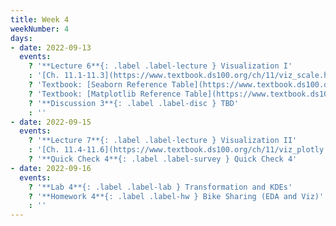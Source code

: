 ```yaml
---
title: Week 4
weekNumber: 4
days:
- date: 2022-09-13
  events:
    ? '**Lecture 6**{: .label .label-lecture } Visualization I'
    : '[Ch. 11.1-11.3](https://www.textbook.ds100.org/ch/11/viz_scale.html)'
    ? 'Textbook: [Seaborn Reference Table](https://www.textbook.ds100.org/ch/a04/ref_seaborn.html)'
    ? 'Textbook: [Matplotlib Reference Table](https://www.textbook.ds100.org/ch/a04/ref_matplotlib.html)'
    ? '**Discussion 3**{: .label .label-disc } TBD' 
    : ''
- date: 2022-09-15
  events:
    ? '**Lecture 7**{: .label .label-lecture } Visualization II'
    : '[Ch. 11.4-11.6](https://www.textbook.ds100.org/ch/11/viz_plotly.html)'
    ? '**Quick Check 4**{: .label .label-survey } Quick Check 4'
- date: 2022-09-16
  events:
    ? '**Lab 4**{: .label .label-lab } Transformation and KDEs'
    ? '**Homework 4**{: .label .label-hw } Bike Sharing (EDA and Viz)'
    : ''
---
```


